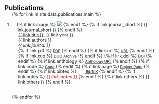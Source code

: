 <h2 id="publications" style="margin: 2px 0px -15px;">Publications</h2>

<div class="publications">
<ol class="bibliography">

<script>
  // Check if dark mode is enabled
  if (window.matchMedia && window.matchMedia('(prefers-color-scheme: dark)').matches) {
    // Change the src of the img tag to the dark mode version of the SVG
    document.getElementById('bibtex-logo-light').src = 'assets/img/BibTeX_logo-dark.svg';
  }
</script>

{% for link in site.data.publications.main %}

<li>
<div class="pub-row">
  <div class="col-sm-3 abbr" style="position: relative;padding-right: 15px;padding-left: 15px;">
    {% if link.image %} 
    <img src="{{ link.image }}" class="teaser img-fluid z-depth-1" style="width=100;height=40%">
    {% endif %}
    {% if link.journal_short %} 
    <abbr class="badge">{{ link.journal_short }}</abbr>
    {% endif %}
  </div>
  <div class="col-sm-9" style="position: relative;padding-right: 15px;padding-left: 20px;">
      <div class="title year"><a href="{{ link.pdf }}">{{ link.title }}</a>, {{ link.year }}</div>
      <div class="author">{{ link.authors }}</div>
      <div class="journal"><em>{{ link.journal }}</em>
      </div>
    <div class="links">
      {% if link.pdf %}
      <a href="{{ link.pdf }}" class="btn btn-sm z-depth-0" role="button" target="_blank" style="font-size:12px;"><i class="far fa-file-pdf"></i> PDF</a>
      {% endif %}
      {% if link.url %} 
      <a href="{{ link.url }}" class="btn btn-sm z-depth-0" role="button" target="_blank" style="font-size:12px;"><i class="fa fa-link"></i> URL</a>
      {% endif %}
      {% if link.duo %}
      <a href="{{ link.duo }}" class="btn btn-sm z-depth-0" role="button" target="_blank" style="font-size:12px;"><i class="fa fa-database"></i> DUO Archive</a>
      {% endif %}
      {% if link.doi %} 
      <a href="{{ link.doi }}" class="btn btn-sm z-depth-0" role="button" target="_blank" style="font-size:12px;"><i class="ai ai-doi"></i> DOI</a>
      {% endif %}
      {% if link.anthology %} 
      <a href="{{ link.anthology }}" class="btn btn-sm z-depth-0" role="button" target="_blank" style="font-size:12px;"><i class="fa fa-book"></i> Anthology URL</a>
      {% endif %}
      {% if link.code %} 
      <a href="{{ link.code }}" class="btn btn-sm z-depth-0" role="button" target="_blank" style="font-size:12px;">Code</a>
      {% endif %}
      {% if link.page %} 
      <a href="{{ link.page }}" class="btn btn-sm z-depth-0" role="button" target="_blank" style="font-size:12px;"><i class="fa fa-link"></i> Project Page</a>
      {% endif %}
      {% if link.bibtex %}
      <a href="{{ link.bibtex }}" class="btn btn-sm z-depth-0" role="button" target="_blank" style="font-size:12px;">
        <img src="assets/img/BibTeX_logo-light.svg" style="width: auto; height: 12px;"> BibTeX</a>
      {% endif %}
      {% if link.notes %} 
      <strong> <i style="color:#e74d3c">{{ link.notes }}</i></strong>
      {% endif %}
      {% if link.others %} 
      {{ link.others }}
      {% endif %}
    </div>
  </div>
</div>
</li>

<br>

{% endfor %}

</ol>
</div>

